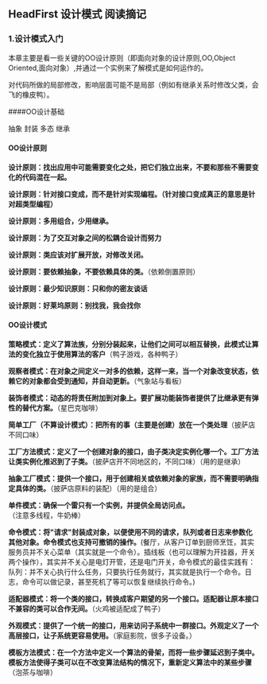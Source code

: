 ## HeadFirst 设计模式 阅读摘记

### 1.设计模式入门

本章主要是看一些关键的OO设计原则（即面向对象的设计原则,OO,Object Oriented,面向对象）,并通过一个实例来了解模式是如何运作的。

对代码所做的局部修改，影响层面可能不是局部（例如有继承关系时修改父类，会飞的橡皮鸭）。

####OO设计基础

抽象 封装 多态 继承

#### OO设计原则

**设计原则：找出应用中可能需要变化之处，把它们独立出来，不要和那些不需要变化的代码混在一起。**

**设计原则：针对接口变成，而不是针对实现编程。（针对接口变成真正的意思是针对超类型编程）**

**设计原则：多用组合，少用继承。**

**设计原则：为了交互对象之间的松耦合设计而努力**

**设计原则：类应该对扩展开放，对修改关闭。**

**设计原则：要依赖抽象，不要依赖具体的类。**（依赖倒置原则）

**设计原则：最少知识原则：只和你的密友谈话**

**设计原则：好莱坞原则：别找我，我会找你**

#### OO设计模式

**策略模式：定义了算法族，分别分装起来，让他们之间可以相互替换，此模式让算法的变化独立于使用算法的客户**（鸭子游戏，各种鸭子）

**观察者模式：在对象之间定义一对多的依赖，这样一来，当一个对象改变状态，依赖它的对象都会受到通知，并自动更新。**（气象站与看板）

**装饰者模式：动态的将责任附加到对象上。要扩展功能装饰者提供了比继承更有弹性的替代方案。**（星巴克咖啡）

**简单工厂（不算设计模式）：把所有的事（主要是创建）放在一个类处理**（披萨店不同口味）

**工厂方法模式：定义了一个创建对象的接口，由子类决定实例化哪一个。工厂方法让类实例化推迟到了子类。**（披萨店开不同地区的，不同口味）（用的是继承）

**抽象工厂模式：提供一个接口，用于创建相关或依赖对象的家族，而不需要明确指定具体的类。**（披萨店原料的装配）（用的是组合）

**单件模式：确保一个雷只有一个实例，并提供全局访问点。**（注意多线程，牛奶棒）

**命令模式：将"请求"封装成对象，以便使用不同的请求，队列或者日志来参数化其他对象。命令模式也支持可撤销的操作。**(餐厅，从客户订单到厨师烹饪，其实服务员并不关心菜单（其实就是一个命令）。插线板（也可以理解为开挂器，开关两个操作），其实并不关心是电灯开管，还是电门开关，命令模式的最佳实践有：队列：并不关心执行什么任务，只要执行任务就行，其实就是执行一个命令。日志，命令可以做记录，甚至死机了等可以恢复继续执行命令。)

**适配器模式：将一个类的接口，转换成客户期望的另一个接口。适配器让原本接口不兼容的类可以合作无间。**（火鸡被适配成了鸭子）

**外观模式：提供了一个统一的接口，用来访问子系统中一群接口。外观定义了一个高层接口，让子系统更容易使用。**（家庭影院，很多子设备。）

**模板方法模式：在一个方法中定义一个算法的骨架，而将一些步骤延迟到子类中。模板方法使得子类可以在不改变算法结构的情况下，重新定义算法中的某些步骤**（泡茶与咖啡）